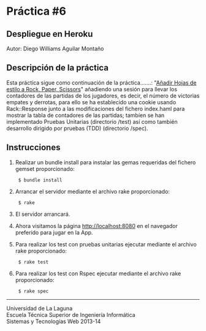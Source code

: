 Práctica #6
=========== 

Despliegue en Heroku
--------------------

Autor: Diego Williams Aguilar Montaño

Descripción de la práctica
--------------------------
Esta práctica sigue como continuación de la práctica.......: "[Añadir Hojas de estilo a Rock, Paper, Scissors](https://dl.dropboxusercontent.com/u/14539152/LPP/LPPbook/node360.html)" añadiendo una sesión para llevar los contadores de las partidas de los jugadores, es decir, el número de victorias empates y derrotas, para ello se ha establecido una cookie usando Rack::Response junto a las modificaciones del fichero index.haml para mostrar la tabla de contadores de las partidas; tambíen se han implementado Pruebas Unitarias (directorio /test) así como también desarrollo dirigido por pruebas (TDD) (directorio /spec).


Instrucciones
-------------

1. Realizar un bundle install para instalar las gemas requeridas del fichero gemset proporcionado:

        $ bundle install

2. Arrancar el servidor mediante el archivo rake proporcionado:

        $ rake
3. El servidor arrancará.  
4. Ahora visitamos la página [http://localhost:8080](http://localhost:8080) en el navegador preferido para jugar en la App.  
5. Para realizar los test con pruebas unitarias ejecutar mediante el archivo rake proporcionado:

        $ rake test
6. Para realizar los test con Rspec ejecutar mediante el archivo rake proporcionado:

        $ rake spec
---

Universidad de La Laguna  
Escuela Técnica Superior de Ingeniería Informática  
Sistemas y Tecnologías Web 2013-14